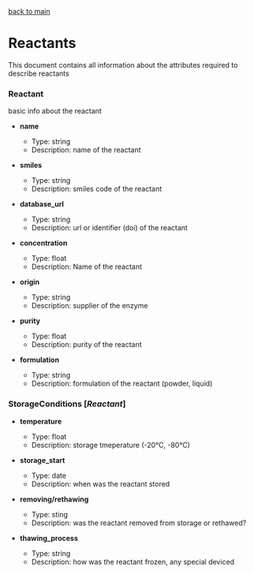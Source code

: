 
[back to main](Readme.md)
# Reactants

This document contains all information about the attributes required to describe reactants


### Reactant

basic info about the reactant

- __name__
  - Type: string
  - Description: name of the reactant

- __smiles__
  - Type: string
  - Description: smiles code of the reactant

- __database_url__
  - Type: string
  - Description: url or identifier (doi) of the reactant

- __concentration__
  - Type: float
  - Description: Name of the reactant

- __origin__
  - Type: string
  - Description: supplier of the enzyme

- __purity__
  - Type: float
  - Description: purity of the reactant

- __formulation__
  - Type: string
  - Description: formulation of the reactant (powder, liquid)

### StorageConditions [_Reactant_]

- __temperature__
  - Type: float
  - Description: storage tmeperature (-20°C, -80°C)

- __storage_start__
  - Type: date
  - Description: when was the reactant stored

- __removing/rethawing__
  - Type: sting
  - Description: was the reactant removed from storage or rethawed?

- __thawing_process__
  - Type: string
  - Description: how was the reactant frozen, any special deviced